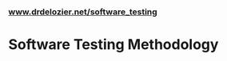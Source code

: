 ### www.drdelozier.net/software_testing

Software Testing Methodology
============================



